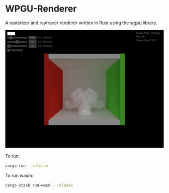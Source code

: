 # WPGU-Renderer

A rasterizer and raytracer renderer written in Rust using the
[wgpu](https://github.com/gfx-rs/wgpu) library.

![Demo](demo.png)

To run:

```zsh
cargo run --release
```

To run wasm:

```zsh
cargo xtask run-wasm --release
```
